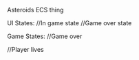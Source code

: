 Asteroids ECS thing

UI States:
//In game state
//Game over state

Game States:
//Game over

//Player lives